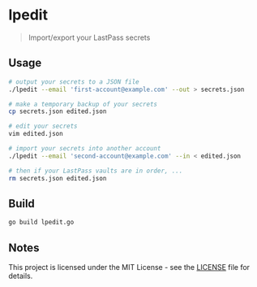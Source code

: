 # lpedit
> Import/export your LastPass secrets

## Usage

```bash
# output your secrets to a JSON file
./lpedit --email 'first-account@example.com' --out > secrets.json

# make a temporary backup of your secrets
cp secrets.json edited.json

# edit your secrets
vim edited.json

# import your secrets into another account
./lpedit --email 'second-account@example.com' --in < edited.json

# then if your LastPass vaults are in order, ...
rm secrets.json edited.json
```
## Build

```bash
go build lpedit.go
```

## Notes

This project is licensed under the MIT License - see the [LICENSE](LICENSE) file for details.
